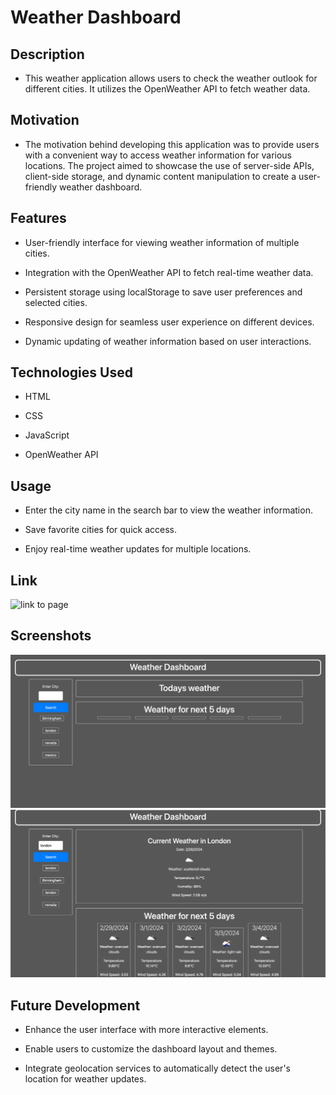# Weather Dashboard

## Description

- This weather application allows users to check the weather outlook for different cities. It utilizes the OpenWeather API to fetch weather data.


## Motivation

- The motivation behind developing this application was to provide users with a convenient way to access weather information for various locations. The project aimed to showcase the use of server-side APIs, client-side storage, and dynamic content manipulation to create a user-friendly weather dashboard.


## Features


- User-friendly interface for viewing weather information of multiple cities.

- Integration with the OpenWeather API to fetch real-time weather data.

- Persistent storage using localStorage to save user preferences and selected cities.

- Responsive design for seamless user experience on different devices.

- Dynamic updating of weather information based on user interactions.


## Technologies Used


- HTML

- CSS

- JavaScript

- OpenWeather API


## Usage

- Enter the city name in the search bar to view the weather information.

- Save favorite cities for quick access.

- Enjoy real-time weather updates for multiple locations.


## Link
![link to page](https://ali-mo12002.github.io/weather-dashboard/)



## Screenshots

![Dashboard View](./assets/screenshots/dashboard.png)
![Weather Api](./assets/screenshots/weather.png)


## Future Development



- Enhance the user interface with more interactive elements.

- Enable users to customize the dashboard layout and themes.

- Integrate geolocation services to automatically detect the user's location for weather updates.


